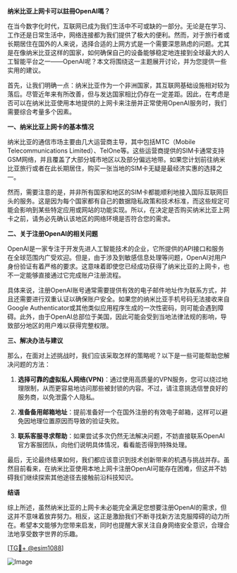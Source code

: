 **纳米比亚上网卡可以註冊OpenAI嗎？**

在当今数字化时代，互联网已成为我们生活中不可或缺的一部分。无论是在学习、工作还是日常生活中，网络连接都为我们提供了极大的便利。然而，对于旅行者或长期居住在国外的人来说，选择合适的上网方式是一个需要深思熟虑的问题。尤其是在像纳米比亚这样的国家，如何确保自己的设备能够稳定地连接到全球最大的人工智能平台之一——OpenAI呢？本文将围绕这一主题展开讨论，并为您提供一些实用的建议。

首先，让我们明确一点：纳米比亚作为一个非洲国家，其互联网基础设施相对较为落后。尽管近年来有所改善，但与发达国家相比仍存在一定差距。因此，在考虑是否可以在纳米比亚使用本地提供的上网卡来注册并正常使用OpenAI服务时，我们需要综合考量多个因素。

**一、纳米比亚上网卡的基本情况**

纳米比亚的通信市场主要由几大运营商主导，其中包括MTC（Mobile Telecommunications Limited）、TelOne等。这些运营商提供的SIM卡通常支持GSM网络，并且覆盖了大部分城市地区以及部分偏远地带。如果您计划前往纳米比亚旅行或者在此长期居住，购买一张当地的SIM卡无疑是最经济实惠的选择之一。

然而，需要注意的是，并非所有国家和地区的SIM卡都能顺利地接入国际互联网巨头的服务。这是因为每个国家都有自己的数据隐私政策和技术标准，而这些规定可能会影响到某些特定应用或网站的功能实现。所以，在决定是否购买纳米比亚上网卡之前，请务必先确认该地区的网络环境是否符合您的需求。

**二、关于注册OpenAI的相关问题**

OpenAI是一家专注于开发先进人工智能技术的企业，它所提供的API接口和服务在全球范围内广受欢迎。但是，由于涉及到敏感信息处理等问题，OpenAI对用户身份验证有着严格的要求。这意味着即使您已经成功获得了纳米比亚的上网卡，也不一定能够直接通过它完成账户注册流程。

具体来说，注册OpenAI账号通常需要提供有效的电子邮件地址作为联系方式，并且还需要进行双重认证以确保账户安全。如果您的纳米比亚手机号码无法接收来自Google Authenticator或其他类似应用程序生成的一次性密码，则可能会遇到障碍。此外，由于OpenAI总部位于美国，因此可能会受到当地法律法规的影响，导致部分地区的用户难以获得完整权限。

**三、解决办法与建议**

那么，在面对上述挑战时，我们应该采取怎样的策略呢？以下是一些可能帮助您解决问题的方法：

1. **选择可靠的虚拟私人网络(VPN)**：通过使用高质量的VPN服务，您可以绕过地理限制，从而更容易地访问那些被封锁的内容。不过，请注意挑选信誉良好的服务商，以免泄露个人隐私。
   
2. **准备备用邮箱地址**：提前准备好一个在国外注册的有效电子邮箱，这样可以避免因地理位置原因而导致的验证失败。

3. **联系客服寻求帮助**：如果尝试多次仍然无法解决问题，不妨直接联系OpenAI官方客服团队，向他们说明具体情况，看看能否得到特殊处理。

最后，无论最终结果如何，我们都应该意识到技术创新带来的机遇与挑战并存。虽然目前看来，在纳米比亚使用本地上网卡注册OpenAI可能存在困难，但这并不妨碍我们继续探索其他途径去接触前沿科技知识。

**结语**

综上所述，虽然纳米比亚的上网卡未必能完全满足您想要注册OpenAI的需求，但这并不意味着放弃努力。相反，这正是激励我们不断寻找新方法克服障碍的动力所在。希望本文能够为您带来启发，同时也提醒大家关注自身网络安全意识，合理合法地享受数字世界的乐趣。

[[TG💪+ @esim1088](https://t.me/s/esim1088)]

![Image](https://i.postimg.cc/4NQfJmqS/Snipaste-2025-05-13-00-14-12.png)